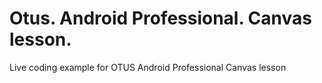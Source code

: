 # Otus. Android Professional. Canvas lesson.
Live coding example for OTUS Android Professional Canvas lesson
